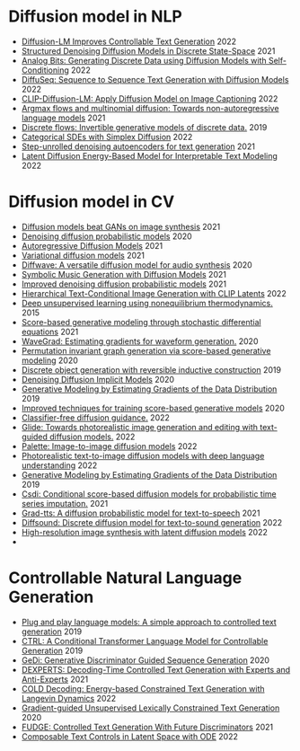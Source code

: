 # Diffusion model in NLP

- [Diffusion-LM Improves Controllable Text Generation](https://arxiv.org/pdf/2205.14217) 2022
- [Structured Denoising Diffusion Models in Discrete State-Space](https://proceedings.neurips.cc/paper/2021/file/958c530554f78bcd8e97125b70e6973d-Paper.pdf) 2021
- [Analog Bits: Generating Discrete Data using Diffusion Models with Self-Conditioning](https://arxiv.org/abs/2208.04202) 2022
- [DiffuSeq: Sequence to Sequence Text Generation with Diffusion Models](https://arxiv.org/abs/2210.08933) 2022
- [CLIP-Diffusion-LM: Apply Diffusion Model on Image Captioning](https://arxiv.org/abs/2210.04559) 2022
- [Argmax flows and multinomial diffusion: Towards non-autoregressive language models](https://arxiv.org/pdf/2102.05379v3.pdf) 2021
- [Discrete flows: Invertible generative models of discrete data.](https://arxiv.org/pdf/1905.10347.pdf) 2019
- [Categorical SDEs with Simplex Diffusion](https://arxiv.org/pdf/2210.14784.pdf) 2022
- [Step-unrolled denoising autoencoders for text generation](https://arxiv.org/pdf/2112.06749.pdf) 2021
- [Latent Diffusion Energy-Based Model for Interpretable Text Modeling](https://arxiv.org/pdf/2206.05895.pdf) 2022

# Diffusion model in CV
- [Diffusion models beat GANs on image synthesis](https://proceedings.neurips.cc/paper/2021/hash/49ad23d1ec9fa4bd8d77d02681df5cfa-Abstract.html) 2021
- [Denoising diffusion probabilistic models](https://proceedings.neurips.cc/paper/2020/file/4c5bcfec8584af0d967f1ab10179ca4b-Paper.pdf) 2020
- [Autoregressive Diffusion Models](https://openreview.net/pdf?id=Lm8T39vLDTE) 2021
- [Variational diffusion models](https://proceedings.neurips.cc/paper/2021/file/b578f2a52a0229873fefc2a4b06377fa-Paper.pdf) 2021
- [Diffwave: A versatile diffusion model for audio synthesis](https://arxiv.org/abs/2009.09761) 2020
- [Symbolic Music Generation with Diffusion Models](https://arxiv.org/abs/2103.16091) 2021
- [Improved denoising diffusion probabilistic models](https://proceedings.mlr.press/v139/nichol21a.html) 2021
- [Hierarchical Text-Conditional Image Generation with CLIP Latents](https://arxiv.org/abs/2204.06125) 2022
- [Deep unsupervised learning using nonequilibrium thermodynamics.](https://proceedings.mlr.press/v37/sohl-dickstein15.html) 2015
- [Score-based generative modeling through stochastic differential equations](https://openreview.net/forum?id=PxTIG12RRHS) 2021
- [WaveGrad: Estimating gradients for waveform generation.](https://arxiv.org/pdf/2009.00713.pdf) 2020
- [Permutation invariant graph generation via score-based generative modeling](http://proceedings.mlr.press/v108/niu20a) 2020
- [Discrete object generation with reversible inductive construction](https://proceedings.neurips.cc/paper/2019/hash/febefe1cc5c87748ea02036dbe9e3d67-Abstract.html) 2019
- [Denoising Diffusion Implicit Models](https://arxiv.org/abs/2010.02502) 2020
- [Generative Modeling by Estimating Gradients of the Data Distribution](https://proceedings.neurips.cc/paper/2019/hash/3001ef257407d5a371a96dcd947c7d93-Abstract.html) 2019
- [Improved techniques for training score-based generative models](https://proceedings.neurips.cc/paper/2019/hash/3001ef257407d5a371a96dcd947c7d93-Abstract.html) 2020
- [Classifier-free diffusion guidance.](https://arxiv.org/pdf/2207.12598.pdf) 2022
- [Glide: Towards photorealistic image generation and editing with text-guided diffusion models.](https://arxiv.org/pdf/2112.10741.pdf) 2022
- [Palette: Image-to-image diffusion models](https://dl.acm.org/doi/pdf/10.1145/3528233.3530757) 2022
- [Photorealistic text-to-image diffusion models with deep language understanding](https://arxiv.org/pdf/2205.11487.pdf) 2022
- [Generative Modeling by Estimating Gradients of the Data Distribution](https://proceedings.neurips.cc/paper/2019/hash/3001ef257407d5a371a96dcd947c7d93-Abstract.html) 2019
- [Csdi: Conditional score-based diffusion models for probabilistic time series imputation.](https://proceedings.neurips.cc/paper/2021/hash/cfe8504bda37b575c70ee1a8276f3486-Abstract.html) 2021
- [Grad-tts: A diffusion probabilistic model for text-to-speech](https://proceedings.mlr.press/v139/popov21a.html) 2021
- [Diffsound: Discrete diffusion model for text-to-sound generation](https://arxiv.org/pdf/2207.09983.pdf) 2022
- [High-resolution image synthesis with latent diffusion models](https://openaccess.thecvf.com/content/CVPR2022/papers/Rombach_High-Resolution_Image_Synthesis_With_Latent_Diffusion_Models_CVPR_2022_paper.pdf) 2022
- 

# Controllable Natural Language Generation
- [Plug and play language models: A simple approach to controlled text generation](https://arxiv.org/abs/1912.02164) 2019
- [CTRL: A Conditional Transformer Language Model for Controllable Generation](https://arxiv.org/abs/1909.05858) 2019
- [GeDi: Generative Discriminator Guided Sequence Generation](https://arxiv.org/abs/2009.06367) 2020
- [DEXPERTS: Decoding-Time Controlled Text Generation with Experts and Anti-Experts](https://aclanthology.org/2021.acl-long.522.pdf) 2021
- [COLD Decoding: Energy-based Constrained Text Generation with Langevin Dynamics](https://arxiv.org/abs/2202.11705) 2022
- [Gradient-guided Unsupervised Lexically Constrained Text Generation](https://aclanthology.org/2020.emnlp-main.701/) 2020
- [FUDGE: Controlled Text Generation With Future Discriminators](https://aclanthology.org/2021.naacl-main.276/) 2021
- [Composable Text Controls in Latent Space with ODE](https://arxiv.org/pdf/2208.00638.pdf) 2022
